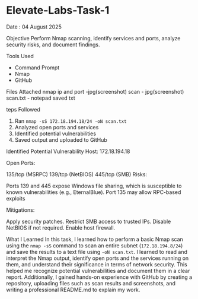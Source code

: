 # Elevate-Labs-Task-1
Date : 04 August 2025

Objective 
Perform Nmap scanning, identify services and ports, analyze security risks, and document findings.

Tools Used
- Command Prompt
- Nmap
- GitHub


Files Attached 
nmap ip and port -jpg(screenshot)
scan - jpg(screenshot)
scan.txt - notepad saved txt

teps Followed

1. Ran `nmap -sS 172.18.194.18/24 -oN scan.txt`
2. Analyzed open ports and services
3. Identified potential vulnerabilities
4. Saved output and uploaded to GitHub

Identified Potential Vulnerability 
Host: 172.18.194.18

Open Ports:

135/tcp (MSRPC)
139/tcp (NetBIOS)
445/tcp (SMB)
Risks:

Ports 139 and 445 expose Windows file sharing, which is susceptible to known vulnerabilities (e.g., EternalBlue).
Port 135 may allow RPC-based exploits

Mitigations:

Apply security patches.
Restrict SMB access to trusted IPs.
Disable NetBIOS if not required.
Enable host firewall.

What I Learned 
In this task, I learned how to perform a basic Nmap scan using the `nmap -sS` command to scan an entire subnet (`172.18.194.8/24`) and save the results to a text file using `-oN scan.txt`. I learned to read and interpret the Nmap output, identify open ports and the services running on them, and understand their significance in terms of network security. This helped me recognize potential vulnerabilities and document them in a clear report. Additionally, I gained hands-on experience with GitHub by creating a repository, uploading files such as scan results and screenshots, and writing a professional README.md to explain my work.

